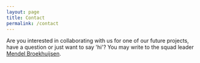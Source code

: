 ```yaml
---
layout: page
title: Contact
permalink: /contact
---
```


Are you interested in collaborating with us for one of our future projects, have a question or just want to say 'hi'? You may write to the squad leader [Mendel Broekhuijsen](mailto:m.j.broekhuijsen@tue.nl).